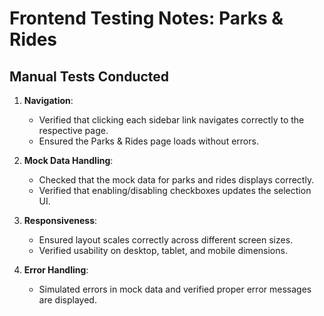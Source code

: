 # Frontend Testing Notes: Parks & Rides

## Manual Tests Conducted

1. **Navigation**:
   - Verified that clicking each sidebar link navigates correctly to the respective page.
   - Ensured the Parks & Rides page loads without errors.

2. **Mock Data Handling**:
   - Checked that the mock data for parks and rides displays correctly.
   - Verified that enabling/disabling checkboxes updates the selection UI.

3. **Responsiveness**:
   - Ensured layout scales correctly across different screen sizes.
   - Verified usability on desktop, tablet, and mobile dimensions.

4. **Error Handling**:
   - Simulated errors in mock data and verified proper error messages are displayed.
